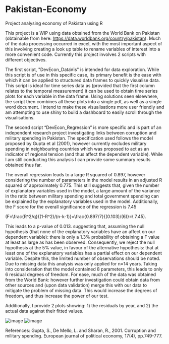 # Pakistan-Economy
Project analysing economy of Pakistan using R

This project is a WIP using data obtained from the World Bank on Pakistan (obtainable from here: https://data.worldbank.org/country/pakistan). Much of the data processing occurred in excel, with the most important aspect of this involving creating a look up table to rename variables of interest into a more convenient code. Currently this project involves 2 scripts with different objectives.

The first script, "DevEcon_DataVis" is intended for data exploration. While this script is of use in this specific case, its primary benefit is the ease with which it can be applied to structured data frames to quickly visualise data. This script is ideal for time series data as (provided that the first column relates to the temporal measurement) it can be used to obtain time series plots for each variable in the data frame. Using solutions seen elsewhere, the script then combines all these plots into a single pdf, as well as a single word document. I intend to make these visualisations more user friendly and am attempting to use shiny to build a dashboard to easily scroll through the visualisations. 

The second script “DevEcon_Regression” is more specific and is part of an independent research project investigating links between corruption and military spending in Pakistan. The specification used follows the model proposed by Gupta et al (2001), however currently excludes military spending in neighbouring countries which was proposed to act as an indicator of regional tension (and thus affect the dependent variable). While I am still conducting this analysis I can provide some summary results obtained thus far.



The overall regression leads to a large R squared of 0.897, however considering the number of parameters in the model results in an adjusted R squared of approximately 0.775. This still suggests that, given the number of explanatory variables used in the model, a large amount of the variance in the ratio between military spending and total government spending can be explained by the explanatory variables used in the model. Additionally, the F score for the overall significance of the regression is 7.45

 (F=\frac{R^2/q}{(1-R^2)/(n-k-1)}=\frac{0.897/7}{(0.103)/(6)}=\ 7.45).
 
 This leads to a p-value of 0.013. suggesting that, assuming the null hypothesis (that none of the explanatory variables have an affect on our dependent variable): there is only a 1.3% probability of obtaining a F value at least as large as has been observed. Consequently, we reject the null hypothesis at the 5% value, in favour of the alternative hypothesis: that at least one of the explanatory variables has a partial effect on our dependent variable.
Despite this, the limited number of observations should be noted. Due to missing data this analysis was only applied for n=14 years. Taking into consideration that the model contained 8 parameters, this leads to only 6 residual degrees of freedom. For ease, much of the data was obtained from the World Bank: however further investigation could obtain data from other sources and (upon data validation) merge this with our data to mitigate the problem of missing data. This would increase the degrees of freedom, and thus increase the power of our test. 

Additionally, I provide 2 plots showing: 1) the residuals by year, and 2) the actual data against their fitted values.

![image](https://user-images.githubusercontent.com/95538088/151666787-d3aaabef-c20a-4e9d-b745-48df137e26b6.png)
![image](https://user-images.githubusercontent.com/95538088/151666790-220efbe0-a6bf-4036-9dd9-1b18bd375a65.png)

References:
Gupta, S., De Mello, L. and Sharan, R., 2001. Corruption and military spending. European journal of political economy, 17(4), pp.749-777.



